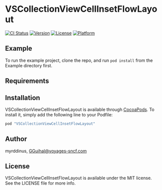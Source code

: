 # VSCollectionViewCellInsetFlowLayout

[![CI Status](http://img.shields.io/travis/myrddinus/VSCollectionViewCellInsetFlowLayout.svg?style=flat)](https://travis-ci.org/myrddinus/VSCollectionViewCellInsetFlowLayout)
[![Version](https://img.shields.io/cocoapods/v/VSCollectionViewCellInsetFlowLayout.svg?style=flat)](http://cocoapods.org/pods/VSCollectionViewCellInsetFlowLayout)
[![License](https://img.shields.io/cocoapods/l/VSCollectionViewCellInsetFlowLayout.svg?style=flat)](http://cocoapods.org/pods/VSCollectionViewCellInsetFlowLayout)
[![Platform](https://img.shields.io/cocoapods/p/VSCollectionViewCellInsetFlowLayout.svg?style=flat)](http://cocoapods.org/pods/VSCollectionViewCellInsetFlowLayout)

## Example

To run the example project, clone the repo, and run `pod install` from the Example directory first.

## Requirements

## Installation

VSCollectionViewCellInsetFlowLayout is available through [CocoaPods](http://cocoapods.org). To install
it, simply add the following line to your Podfile:

```ruby
pod "VSCollectionViewCellInsetFlowLayout"
```

## Author

myrddinus, GGuihal@voyages-sncf.com

## License

VSCollectionViewCellInsetFlowLayout is available under the MIT license. See the LICENSE file for more info.
